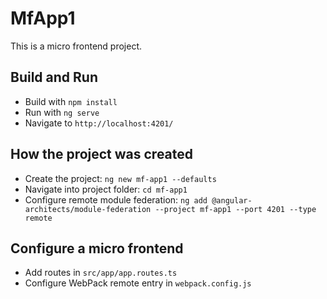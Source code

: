 # MfApp1

This is a micro frontend project.

## Build and Run
* Build with `npm install`
* Run with `ng serve`
* Navigate to `http://localhost:4201/`

## How the project was created
* Create the project: `ng new mf-app1 --defaults`
* Navigate into project folder: `cd mf-app1`
* Configure remote module federation: `ng add @angular-architects/module-federation --project mf-app1 --port 4201 --type remote`

## Configure a micro frontend
* Add routes in `src/app/app.routes.ts`
* Configure WebPack remote entry in `webpack.config.js`
